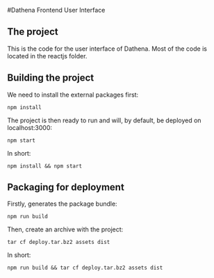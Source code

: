 #Dathena Frontend User Interface
## The project
This is the code for the user interface of Dathena. Most of the code is located in the reactjs
folder.

## Building the project
We need to install the external packages first:

    npm install

The project is then ready to run and will, by default, be deployed on localhost:3000:

    npm start

In short:

    npm install && npm start

## Packaging for deployment
Firstly, generates the package bundle:

    npm run build

Then, create an archive with the project:

    tar cf deploy.tar.bz2 assets dist

In short:

    npm run build && tar cf deploy.tar.bz2 assets dist
